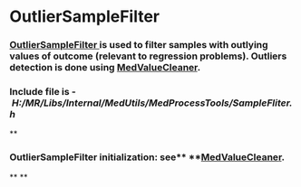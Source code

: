 # OutlierSampleFilter
### [OutlierSampleFilter ](https://Medial-EarlySign.github.io/MR_LIBS/classOutlierSampleFilter)is used to filter samples with outlying values of outcome (relevant to regression problems). Outliers detection is done using [MedValueCleaner](/Infrastructure%20Home%20Page/MedProcessTools%20Library/RepProcessor/MedValueCleaner).
### Include file is - *H:/MR/Libs/Internal/MedUtils/MedProcessTools/SampleFliter.h*
**
### OutlierSampleFilter initialization: see** **[**MedValueCleane**r](/Infrastructure%20Home%20Page/MedProcessTools%20Library/RepProcessor/MedValueCleaner).
**
**
 
